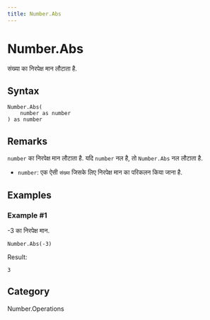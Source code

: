 ```yaml
---
title: Number.Abs
---
```


# Number.Abs


संख्या का निरपेक्ष मान लौटाता है.


## Syntax

```powerquery
Number.Abs(
    number as number
) as number
```


## Remarks

<code>number</code> का निरपेक्ष मान लौटाता है. यदि <code>number</code> नल है, तो <code>Number.Abs</code> नल लौटाता है.    <ul>        <li><code>number</code>: एक ऐसी <code>संख्या</code> जिसके लिए निरपेक्ष मान का परिकलन किया जाना है.</li>      </ul>


## Examples

### Example #1 
-3 का निरपेक्ष मान.
```powerquery
Number.Abs(-3)
```

Result: 
```powerquery
3
```




## Category
Number.Operations

